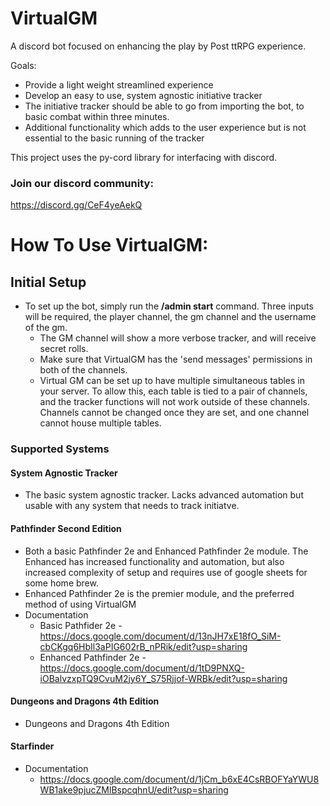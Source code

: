 # VirtualGM

A discord bot focused on enhancing the play by Post ttRPG experience.

Goals:
- Provide a light weight streamlined experience
- Develop an easy to use, system agnostic initiative tracker
- The initiative tracker should be able to go from importing the bot, to basic combat within three minutes.
- Additional functionality which adds to the user experience but is not essential to the basic running of the tracker

This project uses the py-cord library for interfacing with discord. 

### Join our discord community:
https://discord.gg/CeF4yeAekQ

# How To Use VirtualGM:

## Initial Setup
- To set up the bot, simply run the **/admin start** command. Three inputs will be required, the player channel, the gm channel and the username of the gm.
  - The GM channel will show a more verbose tracker, and will receive secret rolls.
  - Make sure that VirtualGM has the 'send messages' permissions in both of the channels.
  - Virtual GM can be set up to have multiple simultaneous tables in your server.  To allow this, each table is tied to a pair of channels, and the tracker functions will not work outside of these channels.  Channels cannot be changed once they are set, and one channel cannot house multiple tables.


### Supported Systems
#### System Agnostic Tracker
 - The basic system agnostic tracker. Lacks advanced automation but usable with any system that needs to track initiatve.

#### Pathfinder Second Edition
 - Both a basic Pathfinder 2e and Enhanced Pathfinder 2e module. The Enhanced has increased functionality and automation, but also increased complexity of setup and requires use of google sheets for some home brew.
 - Enhanced Pathfinder 2e is the premier module, and the preferred method of using VirtualGM
 - Documentation
   - Basic Pathfider 2e - https://docs.google.com/document/d/13nJH7xE18fO_SiM-cbCKgq6HbIl3aPIG602rB_nPRik/edit?usp=sharing
   - Enhanced Pathfinder 2e - https://docs.google.com/document/d/1tD9PNXQ-iOBalvzxpTQ9CvuM2jy6Y_S75Rjjof-WRBk/edit?usp=sharing
#### Dungeons and Dragons 4th Edition
   - Dungeons and Dragons 4th Edition

#### Starfinder
 - Documentation
   - https://docs.google.com/document/d/1jCm_b6xE4CsRBOFYaYWU8WB1ake9pjucZMlBspcqhnU/edit?usp=sharing


